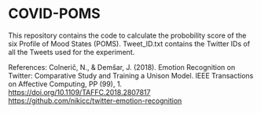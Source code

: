 # COVID-POMS

This repository contains the code to calculate the probobility score of the six Profile of Mood States (POMS).
Tweet_ID.txt contains the Twitter IDs of all the Tweets used for the experiment.


References:
Colnerič, N., & Demšar, J. (2018). Emotion Recognition on Twitter: Comparative Study and Training a Unison Model. IEEE Transactions on Affective Computing, PP (99), 1. https://doi.org/10.1109/TAFFC.2018.2807817
https://github.com/nikicc/twitter-emotion-recognition


